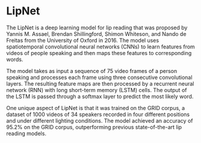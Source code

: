 # LipNet

The LipNet is a deep learning model for lip reading that was proposed by Yannis M. Assael, Brendan Shillingford, Shimon Whiteson, and Nando de Freitas from the University of Oxford in 2016. The model uses spatiotemporal convolutional neural networks (CNNs) to learn features from videos of people speaking and then maps these features to corresponding words.

The model takes as input a sequence of 75 video frames of a person speaking and processes each frame using three consecutive convolutional layers. The resulting feature maps are then processed by a recurrent neural network (RNN) with long short-term memory (LSTM) cells. The output of the LSTM is passed through a softmax layer to predict the most likely word.

One unique aspect of LipNet is that it was trained on the GRID corpus, a dataset of 1000 videos of 34 speakers recorded in four different positions and under different lighting conditions. The model achieved an accuracy of 95.2% on the GRID corpus, outperforming previous state-of-the-art lip reading models.
